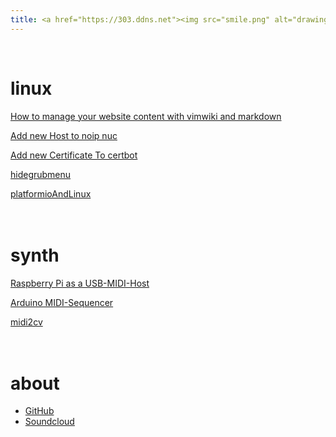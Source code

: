 ```yaml
---
title: <a href="https://303.ddns.net"><img src="smile.png" alt="drawing" width="100"/></a>
---
```

</br>

# linux

[How to manage your website content with vimwiki and markdown](vimwikiwebsite)

[Add new Host to noip nuc](addnewhosttonoip)

[Add new Certificate To certbot](addnewletsencryptcert)

[hidegrubmenu](hidegrubmenu)

[platformioAndLinux](platformioAndLinux)
<br/>
<br/>
<br/>

# synth

[Raspberry Pi as a USB-MIDI-Host](raspiUsbMidiHost)

[Arduino MIDI-Sequencer](arduseq)

[midi2cv](midi2cv)
<br/>
<br/>
<br/>

# about

* [GitHub](https://github.com/ljurk)
* [Soundcloud](https://soundcloud.com/lukn23)
